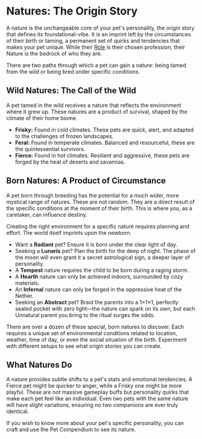 # Natures: The Origin Story

A nature is the unchangeable core of your pet's personality, the origin story that defines its foundational-vibe. It is an imprint left by the circumstances of their birth or taming, a permanent set of quirks and tendencies that makes your pet unique. While their [Role](roles.md) is their chosen profession, their Nature is the bedrock of who they are.

There are two paths through which a pet can gain a nature: being tamed from the wild or being bred under specific conditions.

## Wild Natures: The Call of the Wild

A pet tamed in the wild receives a nature that reflects the environment where it grew up. These natures are a product of survival, shaped by the climate of their home biome.

*   **Frisky:** Found in cold climates. These pets are quick, alert, and adapted to the challenges of frozen landscapes.
*   **Feral:** Found in temperate climates. Balanced and resourceful, these are the quintessential survivors.
*   **Fierce:** Found in hot climates. Resilient and aggressive, these pets are forged by the heat of deserts and savannas.

## Born Natures: A Product of Circumstance

A pet born through breeding has the potential for a much wider, more mystical range of natures. These are not random. They are a direct result of the specific conditions at the moment of their birth. This is where you, as a caretaker, can influence destiny.

Creating the right environment for a specific nature requires planning and effort. The world itself imprints upon the newborn.

*   Want a **Radiant** pet? Ensure it is born under the clear light of day.
*   Seeking a **Lunaris** pet? Plan the birth for the deep of night. The phase of the moon will even grant it a secret astrological sign, a deeper layer of personality.
*   A **Tempest** nature requires the child to be born during a raging storm.
*   A **Hearth** nature can only be achieved indoors, surrounded by cozy materials.
*   An **Infernal** nature can only be forged in the oppressive heat of the Nether.
*   Seeking an **Abstract** pet? Braid the parents into a 1×1×1, perfectly sealed pocket with zero light—the nature can spark on its own, but each Unnatural parent you bring to the ritual surges the odds.

There are over a dozen of these special, born natures to discover. Each requires a unique set of environmental conditions related to location, weather, time of day, or even the social situation of the birth. Experiment with different setups to see what origin stories you can create.

## What Natures Do

A nature provides subtle shifts to a pet's stats and emotional tendencies. A Fierce pet might be quicker to anger, while a Frisky one might be more playful. These are not massive gameplay buffs but personality quirks that make each pet feel like an individual. Even two pets with the same nature will have slight variations, ensuring no two companions are ever truly identical.

If you wish to know more about your pet's specific personality, you can craft and use the Pet Compendium to see its nature.